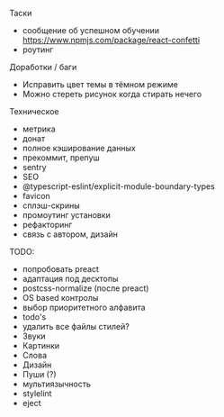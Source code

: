 Таски
- сообщение об успешном обучении https://www.npmjs.com/package/react-confetti
- роутинг

Доработки / баги
- Исправить цвет темы в тёмном режиме
- Можно стереть рисунок когда стирать нечего

Техническое
- метрика
- донат
- полное кэширование данных
- прекоммит, препуш
- sentry
- SEO
- @typescript-eslint/explicit-module-boundary-types
- favicon
- сплэш-скрины
- промоутинг установки
- рефакторинг
- связь с автором, дизайн

TODO: 
- попробовать preact
- адаптация под десктопы
- postcss-normalize (после preact)
- OS based контролы
- выбор приоритетного алфавита
- todo's
- удалить все файлы стилей?
- Звуки
- Картинки
- Слова
- Дизайн
- Пуши (?)
- мультиязычность
- stylelint
- eject
